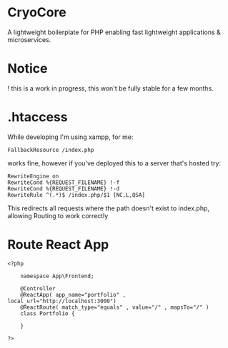 # CryoCore
A lightweight boilerplate for PHP enabling fast lightweight applications &amp; microservices.

# Notice
! this is a work in progress, this won't be fully stable for a few months. 

# .htaccess
While developing I'm using xampp, for me:
```
FallbackResource /index.php
```
works fine, however if you've deployed this to a server that's hosted try:
```
RewriteEngine on
RewriteCond %{REQUEST_FILENAME} !-f
RewriteCond %{REQUEST_FILENAME} !-d
RewriteRule ^(.*)$ /index.php/$1 [NC,L,QSA]
```
This redirects all requests where the path doesn't exist to index.php, allowing Routing to work correctly

# Route React App
```
<?php

    namespace App\Frontend;

    @Controller
    @ReactApp( app_name="portfolio" , local_url="http://localhost:3000")
    @ReactRoute( match_type="equals" , value="/" , mapsTo="/" )
    class Portfolio {

    }

?>
```